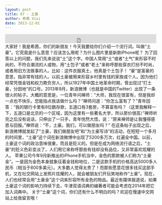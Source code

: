 ```yaml
---
layout: post
title: 67 - 土豪
author: 希茜 Xixi
date: 2013-12-01
---
```


<iframe src="https://archive.org/embed/slowchinese_201909/Slow_Chinese_067.mp3" width="500" height="30" frameborder="0" webkitallowfullscreen="true" mozallowfullscreen="true" allowfullscreen></iframe>
大家好！我是希茜，你们的新朋友！今天我要给你们介绍一个流行词，叫做“土豪”。它究竟是什么意思？应该怎么用呢？为什么图片里是新款iPhone呢？
为了回答以上的问题，我们先来说说“土”这个字。中国人常用“土”或者“土气”来形容不时尚的，不符合潮流的人或物，用“土包子”或者“老土”来称呼那些穿衣打扮不时尚，或者用旧方法做事的人。比如：这件衣服真土，他真是个土包子！
“豪”是富豪的意思，指非常有钱的人。以前土豪被用来形容乡村里有钱的家族或个人。因为他们经常凭借金钱和权力欺负穷人，所以1927年中国土地革命时期，曾出现过“打土豪，分田地”的口号。2013年9月，新浪微博（也就是中国的Twitter）出现了一条很火的帖子。大概的意思是，一位青年问禅师：“大师，我现在很富有，但是我却一点也不快乐，您能指点我该做什么吗？”禅师问道：“你怎么富有了？”青年回答：“我的银行卡里有8位数存款，五道口有3套房，不算富有吗？（这里我解释一下，五道口是北京的一个区域，因为这里有一些著名大学，所以房价很高）”禅师听完之后没有说话，只伸出了一只手，青年恍然大悟，说：“原来禅师是让我懂得感恩与回报。”禅师说：“不，土豪。我们，可以做朋友吗？”
在这条帖子出现之后，新浪微博就发起了“土豪，我们做朋友吧”和“为土豪写诗”的活动，在短短一个多月的时间里，“土豪”这个词在新浪微博中出现了5200多万次，红遍全中国。以前，土豪这个词的政治意味很重，而且是贬义的。但是在成为网络流行语之后，“土豪”的贬义色彩变淡了，人们用它来称呼那些有钱却没有品位，又非常喜欢炫耀的人。
苹果公司今年9月新推出的iPhone手机当中，金色的那款被人们称为“土豪金”。一是因为金色本身就象征着金钱和地位，二是这款手机的价格高达5000多人民币（相当于800多美元）。大多数人觉得太贵了！而那些愿意花很多钱买这部手机，又在社交网站上发照片炫耀的人，就会被朋友们开玩笑地称作“土豪”。现在，人们也经常会用“土豪金”这个词来形容所有金色的物品。最近有媒体报道说，如果土豪这个词的影响力持续下去，牛津双语词典的编著者可能会考虑在2014年把它加入词典中。
关于“土豪”这个词，你们还有什么不明白的吗？欢迎在慢速中文网站上给我留言哦！
 
